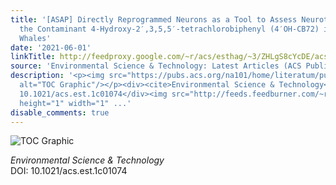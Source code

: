 ```yaml
---
title: '[ASAP] Directly Reprogrammed Neurons as a Tool to Assess Neurotoxicity of
  the Contaminant 4-Hydroxy-2′,3,5,5′-tetrachlorobiphenyl (4′OH-CB72) in Melon-Headed
  Whales'
date: '2021-06-01'
linkTitle: http://feedproxy.google.com/~r/acs/esthag/~3/ZHLgS8cYcDE/acs.est.1c01074
source: 'Environmental Science & Technology: Latest Articles (ACS Publications)'
description: '<p><img src="https://pubs.acs.org/na101/home/literatum/publisher/achs/journals/content/esthag/0/esthag.ahead-of-print/acs.est.1c01074/20210601/images/medium/es1c01074_0004.gif"
  alt="TOC Graphic"/></p><div><cite>Environmental Science & Technology</cite></div><div>DOI:
  10.1021/acs.est.1c01074</div><img src="http://feeds.feedburner.com/~r/acs/esthag/~4/ZHLgS8cYcDE"
  height="1" width="1" ...'
disable_comments: true
---
```

<p><img src="https://pubs.acs.org/na101/home/literatum/publisher/achs/journals/content/esthag/0/esthag.ahead-of-print/acs.est.1c01074/20210601/images/medium/es1c01074_0004.gif" alt="TOC Graphic"/></p><div><cite>Environmental Science & Technology</cite></div><div>DOI: 10.1021/acs.est.1c01074</div><img src="http://feeds.feedburner.com/~r/acs/esthag/~4/ZHLgS8cYcDE" height="1" width="1" ...